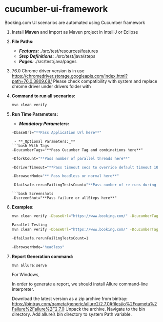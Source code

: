 # cucumber-ui-framework
Booking.com UI scenarios are automated using Cucumber framework

1. Install **Maven** and Import as Maven project in IntelliJ or Eclipse

2. **File Paths:**
    - **_Features:_** ./src/test/resources/features
    - **_Step Definitions:_** ./src/test/java/steps
    - **_Pages:_**  ./src/test/java/pages

3. 76.0 Chrome driver version is in use https://chromedriver.storage.googleapis.com/index.html?path=76.0.3809.68/
   Please check compatibility with system and replace chrome driver under drivers folder with

4. **Command to run all scenarios:**
    ```bash
    mvn clean verify
    ```

5. **Run Time Parameters:**
    - **_Mandatory Parameters:_**
    ```bash
    -DbaseUrl="**Pass Application Url here**"
    ```
    ```
     - **_Optional Parameters:_**
    ```bash With Tags
    -DcucumberTags="**Pass Cucumber Tag and combinations here**"
    ```
    ```bash Parallel Run
    -DforkCount="**Pass number of parallel threads here**"
    ```

    ```bash
    -DdriverTimeout="**Pass timeout secs to override default timeout 10**"
    ```
    ```bash Headless run
    -DbrowserMode="** Pass headless or normal here**"
    ```
    ```bash
    -Dfailsafe.rerunFailingTestsCount="**Pass number of re runs during failure here**"
    ```
    ```
    ```bash Screenshots
    -DscreenShot="**Pass failure or allSteps here**"
    ```


6. **Examples:**
    ```bash
    mvn clean verify -DbaseUrl="https://www.booking.com/" -DcucumberTags="@hotelSearch" 
    ```
    ```bash
    Parallel Testing
    mvn clean verify -DbaseUrl="https://www.booking.com/" -DcucumberTags="@carSearch" -DforkCount=2 -DdriverTimeout=30
    ```
    ```bash
    -Dfailsafe.rerunFailingTestsCount=1
    ```
    ```bash Headless Testing
    -DbrowserMode="headless"
    ```

7. **Report Generation command:**
    ```bash
    mvn allure:serve
    ```
   For Windows,

   In order to generate a report, we should install Allure command-line interpreter.

   Download the latest version as a zip archive from bintray: https://bintray.com/qameta/generic/allure2/2.7.0#files/io%2Fqameta%2Fallure%2Fallure%2F2.7.0
   Unpack the archive.
   Navigate to the bin directory.
   Add allure’s bin directory to system Path variable.